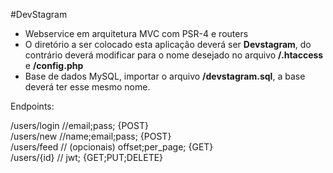 #DevStagram

- Webservice em arquitetura MVC com PSR-4 e routers<br>
- O diretório a ser colocado esta aplicação deverá ser <strong>Devstagram</strong>, do contrário deverá modificar para o nome desejado no arquivo <strong>/.htaccess</strong> e <strong>/config.php</strong>
- Base de dados MySQL, importar o arquivo <strong>/devstagram.sql</strong>, a base deverá ter esse mesmo nome.

Endpoints:

/users/login //email;pass; {POST}<br>
/users/new   //name;email;pass; {POST}<br>
/users/feed  // (opcionais) offset;per_page; {GET}<br>
/users/{id}  // jwt; {GET;PUT;DELETE}<br>